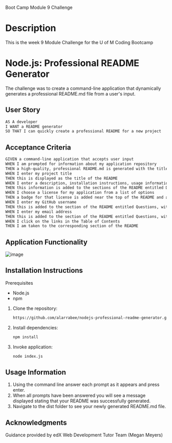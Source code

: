 Boot Camp Module 9 Challenge

# Description
This is the week 9 Module Challenge for the U of M Coding Bootcamp

# Node.js: Professional README Generator
The challenge was to create a command-line application that dynamically generates a professional README.md file from a user's input.

## User Story
```md
AS A developer
I WANT a README generator
SO THAT I can quickly create a professional README for a new project
```

## Acceptance Criteria
```md
GIVEN a command-line application that accepts user input
WHEN I am prompted for information about my application repository
THEN a high-quality, professional README.md is generated with the title of my project and sections entitled Description, Table of Contents, Installation, Usage, License, Contributing, Tests, and Questions
WHEN I enter my project title
THEN this is displayed as the title of the README
WHEN I enter a description, installation instructions, usage information, contribution guidelines, and test instructions
THEN this information is added to the sections of the README entitled Description, Installation, Usage, Contributing, and Tests
WHEN I choose a license for my application from a list of options
THEN a badge for that license is added near the top of the README and a notice is added to the section of the README entitled License that explains which license the application is covered under
WHEN I enter my GitHub username
THEN this is added to the section of the README entitled Questions, with a link to my GitHub profile
WHEN I enter my email address
THEN this is added to the section of the README entitled Questions, with instructions on how to reach me with additional questions
WHEN I click on the links in the Table of Contents
THEN I am taken to the corresponding section of the README
```
## Application Functionality
![image](https://github.com/alarrabee/nodejs-professional-readme-generator/assets/149320486/18d7e22b-99ca-4d1e-8b72-a47d2de09027)

## Installation Instructions
Prerequisites
- Node.js
- npm
  
1. Clone the repository:
   ```bash
   https://github.com/alarrabee/nodejs-professional-readme-generator.git
   ```
3. Install dependencies:
   ```bash
   npm install
   ```
5. Invoke application:
   ```bash
   node index.js
   ```

## Usage Information
1. Using the command line answer each prompt as it appears and press enter.
2. When all prompts have been answered you will see a message displayed stating that your README was successfully generated.
3. Navigate to the dist folder to see your newly generated README.md file.

## Acknowledgments
Guidance provided by edX Web Development Tutor Team (Megan Meyers)
